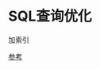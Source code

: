 # SQL查询优化

加索引

[参考](https://mp.weixin.qq.com/s?__biz=MzI4Njc5NjM1NQ==&mid=2247489023&idx=1&sn=7b8889f1ca989180fe8d99420d939bd4&chksm=ebd62ad3dca1a3c5663e93129ed3e46bae9e394488e5fc05397b9a3f18e68d695cad5768885d&mpshare=1&scene=1&srcid=&pass_ticket=ClR8gvFYBSjEqdmKbkRv3DDiFl24llL7GmzLG0VqhwWibafip2osNUEJPsuIGH7b#rd)

